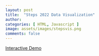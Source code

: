 ```yaml
---
layout: post
title:  "Steps 2022 Data Visualization"
author: 
categories: [ HTML, Javascript ]
image: assets/images/stepsvis.png
comments: false
---
```

[Interactive Demo](https://delee19.github.io/steps2022/)